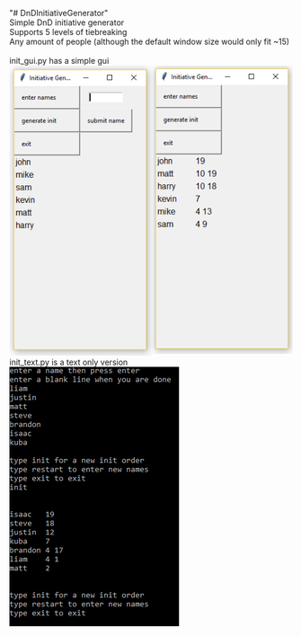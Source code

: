 "# DnDInitiativeGenerator"\
Simple DnD initiative generator\
Supports 5 levels of tiebreaking\
Any amount of people (although the default window size would only fit ~15)\
\
init_gui.py has a simple gui\
![init_gui](/init_gui.png?raw=true)\
init_text.py is a text only version\
![init_text](/init_text.png?raw=true)

